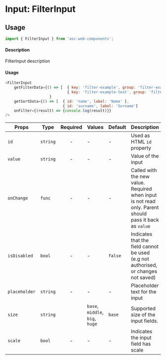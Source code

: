 # Input: FilterInput

## Usage

```js
import { FilterInput } from 'asc-web-components';
```

#### Description

FilterInput description

#### Usage

```js
<FilterInput 
    getFilterData={() => [  { key: 'filter-example', group: 'filter-example', label: 'example group', isHeader: true },
                            { key: 'filter-example-test', group: 'filter-example', label: 'Test' }]
                    }
    getSortData={() => [  { id: 'name', label: 'Name' },
                          { id: 'surname', label: 'Surname']
    onFilter={(result) => {console.log(result)}}
/>
```


| Props                  | Type     | Required | Values                         | Default | Description                                                                                            |
| ---------------------- | -------- | :------: | ----------------------------   | ------- | ------------------------------------------------------------------------------------------------------ |
| `id`                   | `string` |    -     | -                              | -       | Used as HTML `id` property                                                                             |
| `value`                | `string` |    -     | -                              | -       | Value of the input                                                                                     |
| `onChange`             | `func`   |    -     | -                              | -       | Called with the new value. Required when input is not read only. Parent should pass it back as `value` |
| `isDisabled`           | `bool`   |    -     | -                              | `false` | Indicates that the field cannot be used (e.g not authorised, or changes not saved)                     |
| `placeholder`          | `string` |    -     | -                              | -       | Placeholder text for the input                                                                         |
| `size`                 | `string` |          | `base`, `middle`, `big`, `huge`| `base`  | Supported size of the input fields.                                                                    |
| `scale`                | `bool`   |    -     | -                              | -       | Indicates the input field has scale                                                                    |


